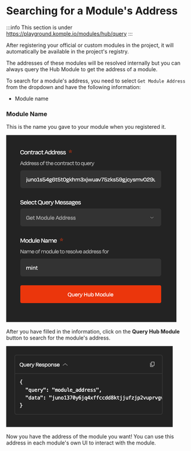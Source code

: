 # Searching for a Module's Address

:::info
This section is under https://playground.komple.io/modules/hub/query
:::

After registering your official or custom modules in the project, it will automatically be available in the project's registry.

The addresses of these modules will be resolved internally but you can always query the Hub Module to get the address of a module.

To search for a module's address, you need to select `Get Module Address` from the dropdown and have the following information:

- Module name

### Module Name

This is the name you gave to your module when you registered it.

![Search Module Address](/playground-guides/projects/search-module-address.png)

After you have filled in the information, click on the **Query Hub Module** button to search for the module's address.

![Search Module Address Response](/playground-guides/projects/search-module-response.png)

Now you have the address of the module you want! You can use this address in each module's own UI to interact with the module.

